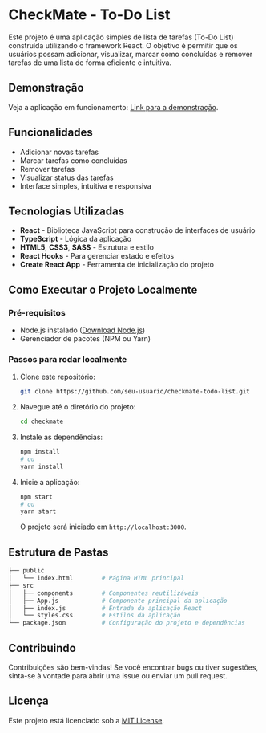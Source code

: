 # CheckMate - To-Do List

Este projeto é uma aplicação simples de lista de tarefas (To-Do List) construída utilizando o framework React. O objetivo é permitir que os usuários possam adicionar, visualizar, marcar como concluídas e remover tarefas de uma lista de forma eficiente e intuitiva.

## Demonstração

Veja a aplicação em funcionamento: [Link para a demonstração](#).

## Funcionalidades

- Adicionar novas tarefas
- Marcar tarefas como concluídas
- Remover tarefas
- Visualizar status das tarefas
- Interface simples, intuitiva e responsiva

## Tecnologias Utilizadas

- **React** - Biblioteca JavaScript para construção de interfaces de usuário
- **TypeScript** - Lógica da aplicação
- **HTML5**, **CSS3**, **SASS** - Estrutura e estilo
- **React Hooks** - Para gerenciar estado e efeitos
- **Create React App** - Ferramenta de inicialização do projeto

## Como Executar o Projeto Localmente

### Pré-requisitos

- Node.js instalado ([Download Node.js](https://nodejs.org/))
- Gerenciador de pacotes (NPM ou Yarn)

### Passos para rodar localmente

1. Clone este repositório:

   ```bash
   git clone https://github.com/seu-usuario/checkmate-todo-list.git
   ```

2. Navegue até o diretório do projeto:

   ```bash
   cd checkmate
   ```

3. Instale as dependências:

   ```bash
   npm install
   # ou
   yarn install
   ```

4. Inicie a aplicação:

   ```bash
   npm start
   # ou
   yarn start
   ```

   O projeto será iniciado em `http://localhost:3000`.

## Estrutura de Pastas

```bash
├── public
│   └── index.html        # Página HTML principal
├── src
│   ├── components        # Componentes reutilizáveis
│   ├── App.js            # Componente principal da aplicação
│   ├── index.js          # Entrada da aplicação React
│   └── styles.css        # Estilos da aplicação
└── package.json          # Configuração do projeto e dependências
```

## Contribuindo

Contribuições são bem-vindas! Se você encontrar bugs ou tiver sugestões, sinta-se à vontade para abrir uma issue ou enviar um pull request.

## Licença

Este projeto está licenciado sob a [MIT License](LICENSE).

